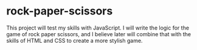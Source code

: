 # rock-paper-scissors

This project will test my skills with JavaScript. I will write the logic for the game of rock paper scissors, and I believe later will combine that with the skills of HTML and CSS to create a more stylish game.